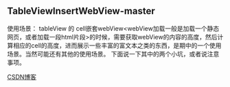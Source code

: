 ## TableViewInsertWebView-master

使用场景：
tableView 的 cell嵌套webView<webView加载一般是加载一个静态网页，或者加载一段html片段>的时候，需要获取webView的内容的高度，然后计算相应的cell的高度，进而展示一些丰富的富文本之类的东西，是期中的一个使用场景。当然可能还有其他的使用场景。
下面说一下其中的两个小坑，或者说注意事项。

[CSDN博客](https://blog.csdn.net/wtdask/article/details/81559383)

